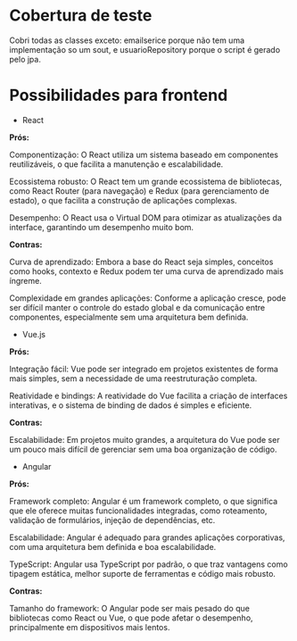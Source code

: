# Cobertura de teste

Cobri todas as classes exceto: emailserice porque não tem uma implementação so um sout, e usuarioRepository porque o script é gerado pelo jpa.

# Possibilidades para frontend

- React

**Prós:**

Componentização: O React utiliza um sistema baseado em componentes reutilizáveis, o que facilita a manutenção e escalabilidade.

Ecossistema robusto: O React tem um grande ecossistema de bibliotecas, como React Router (para navegação) e Redux (para gerenciamento de estado), o que facilita a construção de aplicações complexas.

Desempenho: O React usa o Virtual DOM para otimizar as atualizações da interface, garantindo um desempenho muito bom.

**Contras:**

Curva de aprendizado: Embora a base do React seja simples, conceitos como hooks, contexto e Redux podem ter uma curva de aprendizado mais íngreme.

Complexidade em grandes aplicações: Conforme a aplicação cresce, pode ser difícil manter o controle do estado global e da comunicação entre componentes, especialmente sem uma arquitetura bem definida.

- Vue.js

**Prós:**

Integração fácil: Vue pode ser integrado em projetos existentes de forma mais simples, sem a necessidade de uma reestruturação completa.

Reatividade e bindings: A reatividade do Vue facilita a criação de interfaces interativas, e o sistema de binding de dados é simples e eficiente.

**Contras:**

Escalabilidade: Em projetos muito grandes, a arquitetura do Vue pode ser um pouco mais difícil de gerenciar sem uma boa organização de código.

- Angular

**Prós:**

Framework completo: Angular é um framework completo, o que significa que ele oferece muitas funcionalidades integradas, como roteamento, validação de formulários, injeção de dependências, etc.

Escalabilidade: Angular é adequado para grandes aplicações corporativas, com uma arquitetura bem definida e boa escalabilidade.

TypeScript: Angular usa TypeScript por padrão, o que traz vantagens como tipagem estática, melhor suporte de ferramentas e código mais robusto.

**Contras:**

Tamanho do framework: O Angular pode ser mais pesado do que bibliotecas como React ou Vue, o que pode afetar o desempenho, principalmente em dispositivos mais lentos.
